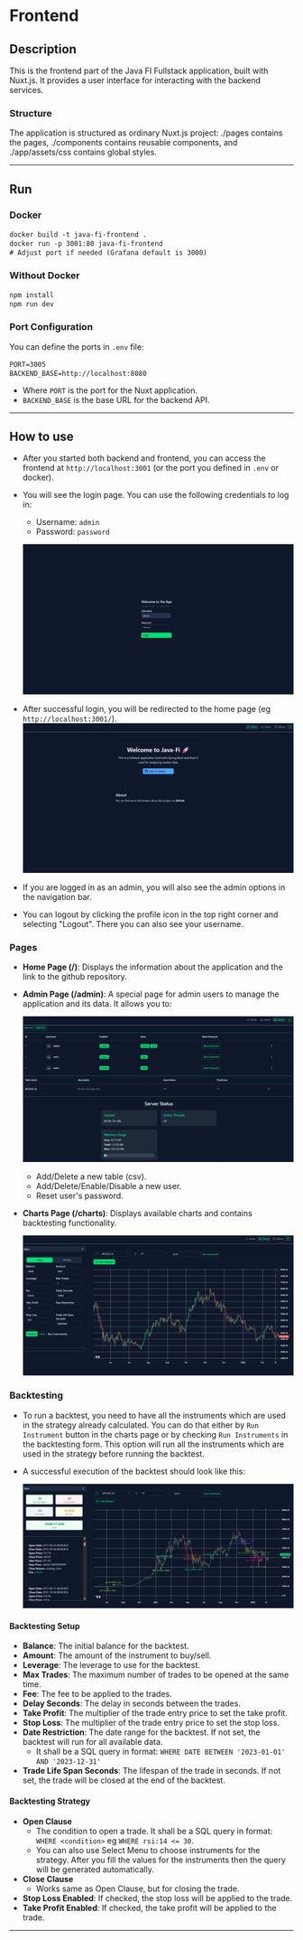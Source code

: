 # Frontend

## Description

This is the frontend part of the Java FI Fullstack application, built with Nuxt.js. It provides a user interface for interacting with the backend services.

### Structure

The application is structured as ordinary Nuxt.js project: ./pages contains the pages, ./components contains reusable components, and ./app/assets/css contains global styles.

---

## Run

### Docker
```shell
docker build -t java-fi-frontend . 
docker run -p 3001:80 java-fi-frontend 
# Adjust port if needed (Grafana default is 3000)
```

### Without Docker

```shell
npm install
npm run dev
```

### Port Configuration

You can define the ports in `.env` file:
```env
PORT=3005
BACKEND_BASE=http://localhost:8080
```
- Where `PORT` is the port for the Nuxt application.
- `BACKEND_BASE` is the base URL for the backend API.

---

## How to use

- After you started both backend and frontend, you can access the frontend at `http://localhost:3001` (or the port you defined in `.env` or docker).

- You will see the login page. You can use the following credentials to log in:
  - Username: `admin`
  - Password: `password`

   ![alt text](docs/png/image.png)

- After successful login, you will be redirected to the home page (eg `http://localhost:3001/`).
![alt text](docs/png/image-1.png)
- If you are logged in as an admin, you will also see the admin options in the navigation bar.
- You can logout by clicking the profile icon in the top right corner and selecting "Logout". There you can also see your username.

### Pages

- **Home Page (/)**: Displays the information about the application and the link to the github repository.
- **Admin Page (/admin)**: A special page for admin users to manage the application and its data. It allows you to:

    ![alt text](docs/png/image-2.png)

    - Add/Delete a new table (csv).
    - Add/Delete/Enable/Disable a new user.
    - Reset user's password.

- **Charts Page (/charts)**: Displays available charts and contains backtesting functionality.

    ![alt text](docs/png/image-3.png)

### Backtesting

- To run a backtest, you need to have all the instruments which are used in the strategy already calculated. You can do that either by `Run Instrument` button in the charts page or by checking `Run Instruments` in the backtesting form. This option will run all the instruments which are used in the strategy before running the backtest.

- A successful execution of the backtest should look like this: 

    ![alt text](docs/png/image-4.png)

#### Backtesting Setup

- **Balance**: The initial balance for the backtest.
- **Amount**: The amount of the instrument to buy/sell.
- **Leverage**: The leverage to use for the backtest.
- **Max Trades**: The maximum number of trades to be opened at the same time.
- **Fee**: The fee to be applied to the trades.
- **Delay Seconds**: The delay in seconds between the trades.
- **Take Profit**: The multiplier of the trade entry price to set the take profit.
- **Stop Loss**: The multiplier of the trade entry price to set the stop loss.
- **Date Restriction**: The date range for the backtest. If not set, the backtest will run for all available data.
    - It shall be a SQL query in format: `WHERE DATE BETWEEN '2023-01-01' AND '2023-12-31'` 
- **Trade Life Span Seconds**: The lifespan of the trade in seconds. If not set, the trade will be closed at the end of the backtest.

#### Backtesting Strategy

- **Open Clause** 
    - The condition to open a trade. It shall be a SQL query in format: `WHERE <condition>` eg `WHERE rsi:14 <= 30`.
    - You can also use Select Menu to choose instruments for the strategy. After you fill the values for the instruments then the query will be generated automatically.
- **Close Clause**
    - Works same as Open Clause, but for closing the trade.
- **Stop Loss Enabled**: If checked, the stop loss will be applied to the trade.
- **Take Profit Enabled**: If checked, the take profit will be applied to the trade.

---